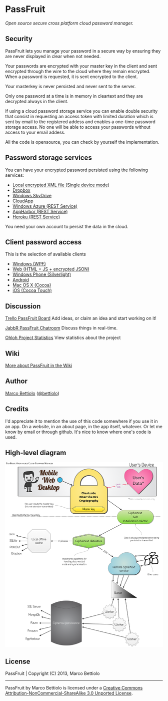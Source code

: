 PassFruit
=========

*Open source secure cross platform cloud password manager.*



Security
--------

PassFruit lets you manage your password in a secure way by ensuring they are never displayed in clear when not needed.

Your passwords are encrypted with your master key in the client and sent encrypted through the wire to the cloud where they remain encrypted. When a password is requested, it is sent encrypted to the client.

Your masterkey is never persisted and never sent to the server.

Only one password at a time is in memory in cleartext and they are decrypted always in the client.

If using a cloud password storage service you can enable double security that consist in requesting an access token with limited duration which is sent by email to the registered addess and enables a one-time password storage access. No one will be able to access your passwords without access to your email addess.

All the code is opensource, you can check by yourself the implementation.



Password storage services
-------------------------

You can have your encrypted password persisted using the following services:

- [Local encrypted XML file (Single device mode)](https://trello.com/c/ZwoEyIgn)
- [Dropbox](https://trello.com/c/RPC56yxs)
- [Windows SkyDrive](https://trello.com/c/Rqxb2V5t)
- [CloudApp](https://trello.com/c/QiaOKOCn)
- [Windows Azure (REST Service)](https://trello.com/c/ImI6ZkrI)
- [AppHarbor (REST Service)](https://trello.com/c/JwbYlKC4)
- [Heroku (REST Service)](https://trello.com/c/d0U08lII)

You need your own account to persist the data in the cloud.



Client password access
----------------------

This is the selection of available clients

- [Windows (WPF)](https://trello.com/c/1lZZ3HGM)
- [Web (HTML + JS + encrypted JSON)](https://trello.com/c/bzMgVngO)
- [Windows Phone (Silverlight)](https://trello.com/c/0a5Qc5Oi)
- [Android](https://trello.com/c/M26yUbVf)
- [Mac OS X (Cocoa)](https://trello.com/c/7chNcCXr)
- [iOS (Cocoa Touch)](https://trello.com/c/iLvncg3Z)



Discussion
----------

[Trello PassFruit Board](https://trello.com/board/passfruit/4f1f1713ffa52a1e57084422) 
Add ideas, or claim an idea and start working on it!

[JabbR PassFruit Chatroom](http://jabbr.net/#/rooms/PassFruit)
Discuss things in real-time.

[Ohloh Project Statistics](https://www.ohloh.net/p/passfruit)
View statistics about the project

Wiki
----
[More about PassFruit in the Wiki](https://github.com/bettiolo/PassFruit/wiki)


Author
------

[Marco Bettiolo](http://bettiolo.it) ([@bettiolo](https://twitter.com/bettiolo))



Credits
-------

I'd appreciate it to mention the use of this code somewhere if you use it in an app. On a website, in an about page, in the app itself, whatever. Or let me know by email or through github. It's nice to know where one's code is used.


High-level diagram
------------------
![alt text](docs/PassFruit-diagram.png "PassFruit diagram")


License
-------

PassFruit | Copyright (C) 2013, Marco Bettiolo
* * *
PassFruit by Marco Bettiolo is licensed under a 
[Creative Commons Attribution-NonCommercial-ShareAlike 3.0 Unported License](http://creativecommons.org/licenses/by-nc-sa/3.0/).
